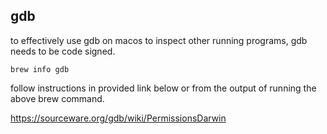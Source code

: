 ## gdb

to effectively use gdb on macos to inspect other running programs, gdb needs to be code signed.

```
brew info gdb
```

follow instructions in provided link below or from the output of running the above brew command.

https://sourceware.org/gdb/wiki/PermissionsDarwin

